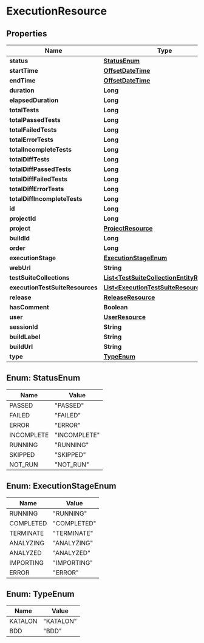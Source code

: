 # ExecutionResource

## Properties
Name | Type | Description | Notes
------------ | ------------- | ------------- | -------------
**status** | [**StatusEnum**](#StatusEnum) |  |  [optional]
**startTime** | [**OffsetDateTime**](OffsetDateTime.md) |  |  [optional]
**endTime** | [**OffsetDateTime**](OffsetDateTime.md) |  |  [optional]
**duration** | **Long** |  |  [optional]
**elapsedDuration** | **Long** |  |  [optional]
**totalTests** | **Long** |  |  [optional]
**totalPassedTests** | **Long** |  |  [optional]
**totalFailedTests** | **Long** |  |  [optional]
**totalErrorTests** | **Long** |  |  [optional]
**totalIncompleteTests** | **Long** |  |  [optional]
**totalDiffTests** | **Long** |  |  [optional]
**totalDiffPassedTests** | **Long** |  |  [optional]
**totalDiffFailedTests** | **Long** |  |  [optional]
**totalDiffErrorTests** | **Long** |  |  [optional]
**totalDiffIncompleteTests** | **Long** |  |  [optional]
**id** | **Long** |  |  [optional]
**projectId** | **Long** |  |  [optional]
**project** | [**ProjectResource**](ProjectResource.md) |  |  [optional]
**buildId** | **Long** |  |  [optional]
**order** | **Long** |  |  [optional]
**executionStage** | [**ExecutionStageEnum**](#ExecutionStageEnum) |  |  [optional]
**webUrl** | **String** |  |  [optional]
**testSuiteCollections** | [**List&lt;TestSuiteCollectionEntityResource&gt;**](TestSuiteCollectionEntityResource.md) |  |  [optional]
**executionTestSuiteResources** | [**List&lt;ExecutionTestSuiteResource&gt;**](ExecutionTestSuiteResource.md) |  |  [optional]
**release** | [**ReleaseResource**](ReleaseResource.md) |  |  [optional]
**hasComment** | **Boolean** |  |  [optional]
**user** | [**UserResource**](UserResource.md) |  |  [optional]
**sessionId** | **String** |  |  [optional]
**buildLabel** | **String** |  |  [optional]
**buildUrl** | **String** |  |  [optional]
**type** | [**TypeEnum**](#TypeEnum) |  |  [optional]

<a name="StatusEnum"></a>
## Enum: StatusEnum
Name | Value
---- | -----
PASSED | &quot;PASSED&quot;
FAILED | &quot;FAILED&quot;
ERROR | &quot;ERROR&quot;
INCOMPLETE | &quot;INCOMPLETE&quot;
RUNNING | &quot;RUNNING&quot;
SKIPPED | &quot;SKIPPED&quot;
NOT_RUN | &quot;NOT_RUN&quot;

<a name="ExecutionStageEnum"></a>
## Enum: ExecutionStageEnum
Name | Value
---- | -----
RUNNING | &quot;RUNNING&quot;
COMPLETED | &quot;COMPLETED&quot;
TERMINATE | &quot;TERMINATE&quot;
ANALYZING | &quot;ANALYZING&quot;
ANALYZED | &quot;ANALYZED&quot;
IMPORTING | &quot;IMPORTING&quot;
ERROR | &quot;ERROR&quot;

<a name="TypeEnum"></a>
## Enum: TypeEnum
Name | Value
---- | -----
KATALON | &quot;KATALON&quot;
BDD | &quot;BDD&quot;
